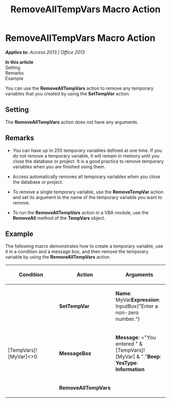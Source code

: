 ﻿---
title: RemoveAllTempVars Macro Action
TOCTitle: RemoveAllTempVars Macro Action
ms:assetid: 409fd836-4a53-cefd-4264-8cee0fa8ac52
ms:mtpsurl: https://msdn.microsoft.com/en-us/library/Ff192877(v=office.15)
ms:contentKeyID: 48544430
ms.date: 09/18/2015
mtps_version: v=office.15
f1_keywords:
- vbaac10.chm117413
f1_categories:
- Office.Version=v15
---

# RemoveAllTempVars Macro Action


_**Applies to:** Access 2013 | Office 2013_

**In this article**  
Setting  
Remarks  
Example  

You can use the **RemoveAllTempVars** action to remove any temporary variables that you created by using the **SetTempVar** action.

## Setting

The **RemoveAllTempVars** action does not have any arguments.

## Remarks

  - You can have up to 255 temporary variables defined at one time. If you do not remove a temporary variable, it will remain in memory until you close the database or project. It is a good practice to remove temporary variables when you are finished using them.

  - Access automatically removes all temporary variables when you close the database or project.

  - To remove a single temporary variable, use the **RemoveTempVar** action and set its argument to the name of the temporary variable you want to remove.

  - To run the **RemoveAllTempVars** action in a VBA module, use the **RemoveAll** method of the **TempVars** object.

## Example

The following macro demonstrates how to create a temporary variable, use it in a condition and a message box, and then remove the temporary variable by using the **RemoveAllTempVars** action.

<table>
<colgroup>
<col style="width: 33%" />
<col style="width: 33%" />
<col style="width: 33%" />
</colgroup>
<thead>
<tr class="header">
<th><p>Condition</p></th>
<th><p>Action</p></th>
<th><p>Arguments</p></th>
</tr>
</thead>
<tbody>
<tr class="odd">
<td><p></p></td>
<td><p><strong>SetTempVar</strong></p></td>
<td><p><strong>Name</strong>: MyVar<strong>Expression</strong>: InputBox(&quot;Enter a non-zero number.&quot;)</p></td>
</tr>
<tr class="even">
<td><p>[TempVars]![MyVar]&lt;&gt;0</p></td>
<td><p><strong>MessageBox</strong></p></td>
<td><p><strong>Message</strong>: =&quot;You entered &quot; &amp; [TempVars]![MyVar] &amp; &quot;.&quot;<strong>Beep</strong>: <strong>YesType</strong>: <strong>Information</strong></p></td>
</tr>
<tr class="odd">
<td><p></p></td>
<td><p><strong>RemoveAllTempVars</strong></p></td>
<td><p></p></td>
</tr>
</tbody>
</table>

